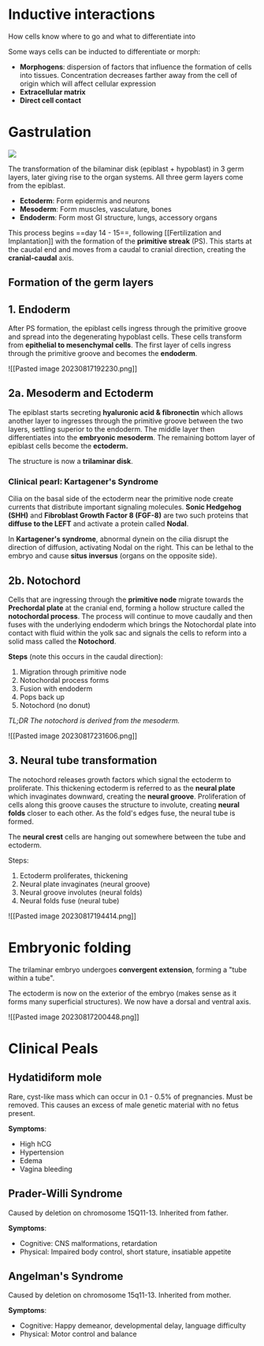 # Inductive interactions
How cells know where to go and what to differentiate into

Some ways cells can be inducted to differentiate or morph:
- **Morphogens**: dispersion of factors that influence the formation of cells into tissues. Concentration decreases farther away from the cell of origin which will affect cellular expression
- **Extracellular matrix**
- **Direct cell contact**
# Gastrulation
![](https://www.youtube.com/watch?v=Wp6c2DWBpuY)

The transformation of the bilaminar disk (epiblast + hypoblast) in 3 germ layers, later giving rise to the organ systems. All three germ layers come from the epiblast.

- **Ectoderm**: Form epidermis and neurons
- **Mesoderm**: Form muscles, vasculature, bones
- **Endoderm**: Form most GI structure, lungs, accessory organs

This process begins ==day 14 - 15==, following [[Fertilization and Implantation]] with the formation of the **primitive streak** (PS). This starts at the caudal end and moves from a caudal to cranial direction, creating the **cranial-caudal** axis.
## Formation of the germ layers
## 1. Endoderm
After PS formation, the epiblast cells ingress through the primitive groove and spread into the degenerating hypoblast cells. These cells transform from **epithelial to mesenchymal cells**. The first layer of cells ingress through the primitive groove and becomes the **endoderm**.

![[Pasted image 20230817192230.png]]
## 2a. Mesoderm and Ectoderm
The epiblast starts secreting **hyaluronic acid & fibronectin** which allows another layer to ingresses through the primitive groove between the two layers, settling superior to the endoderm. The middle layer then differentiates into the **embryonic mesoderm**. The remaining bottom layer of epiblast cells become the **ectoderm.**

The structure is now a **trilaminar disk**.
### Clinical pearl: Kartagener's Syndrome
Cilia on the basal side of the ectoderm near the primitive node create currents that distribute important signaling molecules. **Sonic Hedgehog (SHH)** and **Fibroblast Growth Factor 8 (FGF-8)** are two such proteins that **diffuse to the LEFT** and activate a protein called **Nodal**.

In **Kartagener's syndrome**, abnormal dynein on the cilia disrupt the direction of diffusion, activating Nodal on the right. This can be lethal to the embryo and cause **situs inversus** (organs on the opposite side).
## 2b. Notochord
Cells that are ingressing through the **primitive node** migrate towards the **Prechordal plate** at the cranial end, forming a hollow structure called the **notochordal process**. The process will continue to move caudally and then fuses with the underlying endoderm which brings the Notochordal plate into contact with fluid within the yolk sac and signals the cells to reform into a solid mass called the **Notochord**.

**Steps** (note this occurs in the caudal direction):
1. Migration through primitive node
2. Notochordal process forms
3. Fusion with endoderm
4. Pops back up
5. Notochord (no donut)

*TL;DR The notochord is derived from the mesoderm.*

![[Pasted image 20230817231606.png]]
## 3. Neural tube transformation
The notochord releases growth factors which signal the ectoderm to proliferate. This thickening ectoderm is referred to as the **neural plate** which invaginates downward, creating the **neural groove**. Proliferation of cells along this groove causes the structure to involute, creating **neural folds** closer to each other. As the fold's edges fuse, the neural tube is formed.

The **neural crest** cells are hanging out somewhere between the tube and ectoderm.

Steps:
1. Ectoderm proliferates, thickening
2. Neural plate invaginates (neural groove)
3. Neural groove involutes (neural folds)
4. Neural folds fuse (neural tube)

![[Pasted image 20230817194414.png]]
# Embryonic folding
The trilaminar embryo undergoes **convergent extension**, forming a "tube within a tube".

The ectoderm is now on the exterior of the embryo (makes sense as it forms many superficial structures). We now have a dorsal and ventral axis.

![[Pasted image 20230817200448.png]]
# Clinical Peals
## Hydatidiform mole
Rare, cyst-like mass which can occur in 0.1 - 0.5% of pregnancies. Must be removed. This causes an excess of male genetic material with no fetus present.

**Symptoms**:
- High hCG
- Hypertension
- Edema
- Vagina bleeding
## Prader-Willi Syndrome
Caused by deletion on chromosome 15Q11-13. Inherited from father.

**Symptoms**:
- Cognitive: CNS malformations, retardation
- Physical: Impaired body control, short stature, insatiable appetite
## Angelman's Syndrome
Caused by deletion on chromosome 15q11-13. Inherited from mother.

**Symptoms**:
- Cognitive: Happy demeanor, developmental delay, language difficulty
- Physical: Motor control and balance